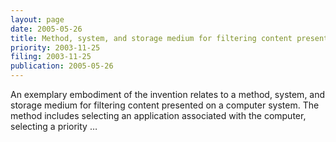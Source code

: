 ```yaml
---
layout: page
date: 2005-05-26
title: Method, system, and storage medium for filtering content presented on a …
priority: 2003-11-25
filing: 2003-11-25
publication: 2005-05-26
---
```

An exemplary embodiment of the invention relates to a method, system, and storage medium for filtering content presented on a computer system. The method includes selecting an application associated with the computer, selecting a priority …